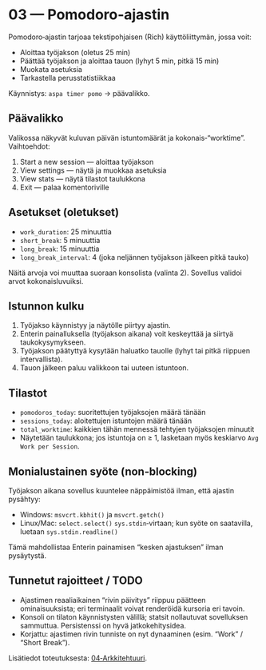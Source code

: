 # 03 — Pomodoro‑ajastin

Pomodoro‑ajastin tarjoaa tekstipohjaisen (Rich) käyttöliittymän, jossa voit:

- Aloittaa työjakson (oletus 25 min)
- Päättää työjakson ja aloittaa tauon (lyhyt 5 min, pitkä 15 min)
- Muokata asetuksia
- Tarkastella perusstatistiikkaa

Käynnistys: `aspa timer pomo` → päävalikko.

## Päävalikko

Valikossa näkyvät kuluvan päivän istuntomäärät ja kokonais‑“worktime”. Vaihtoehdot:

1. Start a new session — aloittaa työjakson
2. View settings — näytä ja muokkaa asetuksia
3. View stats — näytä tilastot taulukkona
4. Exit — palaa komentoriville

## Asetukset (oletukset)

- `work_duration`: 25 minuuttia
- `short_break`: 5 minuuttia
- `long_break`: 15 minuuttia
- `long_break_interval`: 4 (joka neljännen työjakson jälkeen pitkä tauko)

Näitä arvoja voi muuttaa suoraan konsolista (valinta 2). Sovellus validoi arvot kokonaisluvuiksi.

## Istunnon kulku

1. Työjakso käynnistyy ja näytölle piirtyy ajastin.
2. Enterin painalluksella (työjakson aikana) voit keskeyttää ja siirtyä taukokysymykseen.
3. Työjakson päätyttyä kysytään haluatko tauolle (lyhyt tai pitkä riippuen intervallista).
4. Tauon jälkeen paluu valikkoon tai uuteen istuntoon.

## Tilastot

- `pomodoros_today`: suoritettujen työjaksojen määrä tänään
- `sessions_today`: aloitettujen istuntojen määrä tänään
- `total_worktime`: kaikkien tähän mennessä tehtyjen työjaksojen minuutit
- Näytetään taulukkona; jos istuntoja on ≥ 1, lasketaan myös keskiarvo `Avg Work per Session`.

## Monialustainen syöte (non‑blocking)

Työjakson aikana sovellus kuuntelee näppäimistöä ilman, että ajastin pysähtyy:

- Windows: `msvcrt.kbhit()` ja `msvcrt.getch()`
- Linux/Mac: `select.select()` `sys.stdin`‑virtaan; kun syöte on saatavilla, luetaan `sys.stdin.readline()`

Tämä mahdollistaa Enterin painamisen “kesken ajastuksen” ilman pysäytystä.

## Tunnetut rajoitteet / TODO

- Ajastimen reaaliaikainen “rivin päivitys” riippuu päätteen ominaisuuksista; eri terminaalit voivat renderöidä kursoria eri tavoin.
- Konsoli on tilaton käynnistysten välillä; statsit nollautuvat sovelluksen sammuttua. Persistenssi on hyvä jatkokehitysidea.
- Korjattu: ajastimen rivin tunniste on nyt dynaaminen (esim. “Work” / “Short Break”).

Lisätiedot toteutuksesta: [04‑Arkkitehtuuri](04-Arkkitehtuuri.md).
